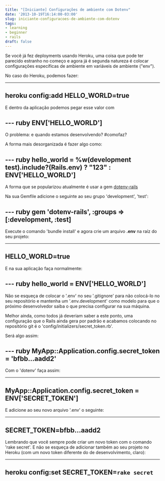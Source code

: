 ```yaml
---
title: "[Iniciante] Configurações de ambiente com Dotenv"
date: '2013-10-19T16:14:00-03:00'
slug: iniciante-configuracoes-de-ambiente-com-dotenv
tags:
- learning
- beginner
- rails
draft: false
---
```


Se você já fez deployments usando Heroku, uma coisa que pode ter parecido estranho no começo e agora já é segunda natureza é colocar configurações específicas de ambiente em variáveis de ambiente ("env").

No caso do Heroku, podemos fazer: 

---
heroku config:add HELLO_WORLD=true
---

E dentro da aplicação podemos pegar esse valor com 

--- ruby
ENV['HELLO_WORLD']
---

O problema: e quando estamos desenvolvendo? #comofaz?

A forma mais desorganizada é fazer algo como:

--- ruby
hello_world = %w(development test).include?(Rails.env) ? "123" : ENV['HELLO_WORLD']
---

A forma que se popularizou atualmente é usar a gem [dotenv-rails](https://github.com/bkeepers/dotenv)

Na sua Gemfile adicione o seguinte ao seu grupo 'development', 'test':

--- ruby
gem 'dotenv-rails', :groups => [:development, :test]
---

Execute o comando 'bundle install' e agora crie um arquivo **.env** na raíz do seu projeto:

---
HELLO_WORLD=true
---

E na sua aplicação faça normalmente:

--- ruby
hello_world = ENV['HELLO_WORLD']
---

Não se esqueça de colocar o '.env' no seu '.gitignore' para não colocá-lo no seu repositório e mantenha um '.env.development' como modelo para que o próximo desenvolvedor saiba o que precisa configurar na sua máquina.

Melhor ainda, como todos já deveriam saber a este ponto, uma configuração que o Rails ainda gera por padrão e acabamos colocando no repositório git é o 'config/initializers/secret_token.rb'.

Será algo assim:

--- ruby
MyApp::Application.config.secret_token = 'bfbb...aadd2'
---

Com o 'dotenv' faça assim:

---
MyApp::Application.config.secret_token = ENV['SECRET_TOKEN']
---

E adicione ao seu novo arquivo '.env' o seguinte:

---
SECRET_TOKEN=bfbb...aadd2
---

Lembrando que você sempre pode criar um novo token com o comando 'rake secret'. E não se esqueça de adicionar também ao seu projeto no Heroku (com um novo token diferente do de desenvolvimento, claro):

---
heroku config:set SECRET_TOKEN=`rake secret`
---
